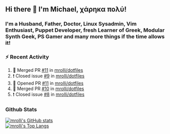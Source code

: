 ## Hi there 👋 I'm Michael, χάρηκα πολύ!

<!--
**mrolli/mrolli** is a ✨ _special_ ✨ repository because its `README.md` (this file) appears on your GitHub profile.

Here are some ideas to get you started:

- 🔭 I’m currently working on ...
- 🌱 I’m currently learning ...
- 👯 I’m looking to collaborate on ...
- 🤔 I’m looking for help with ...
- 💬 Ask me about ...
- 📫 How to reach me: ...
- 😄 Pronouns: ...
- ⚡ Fun fact: ...
-->

### I'm a Husband, Father, Doctor, Linux Sysadmin, Vim Enthusiast, Puppet Developer, fresh Learner of Greek, Modular Synth Geek, PS Gamer and many more things if the time allows it!

### :zap: Recent Activity

<!--START_SECTION:activity-->
1. 🎉 Merged PR [#11](https://github.com/mrolli/dotfiles/pull/11) in [mrolli/dotfiles](https://github.com/mrolli/dotfiles)
2. ❗️ Closed issue [#9](https://github.com/mrolli/dotfiles/issues/9) in [mrolli/dotfiles](https://github.com/mrolli/dotfiles)
3. 💪 Opened PR [#11](https://github.com/mrolli/dotfiles/pull/11) in [mrolli/dotfiles](https://github.com/mrolli/dotfiles)
4. 🎉 Merged PR [#10](https://github.com/mrolli/dotfiles/pull/10) in [mrolli/dotfiles](https://github.com/mrolli/dotfiles)
5. ❗️ Closed issue [#8](https://github.com/mrolli/dotfiles/issues/8) in [mrolli/dotfiles](https://github.com/mrolli/dotfiles)
<!--END_SECTION:activity-->

### Github Stats
[![mrolli's GitHub stats](https://github-readme-stats.vercel.app/api?username=mrolli&count_private=true&show_icons=true&theme=onedark)](https://github.com/anuraghazra/github-readme-stats)  
[![mrolli's Top Langs](https://github-readme-stats.vercel.app/api/top-langs/?username=mrolli&count_private=true&theme=onedark&hide=c%2B%2B,c,html,cmake,makefile&layout=compact)](https://github.com/anuraghazra/github-readme-stats)
